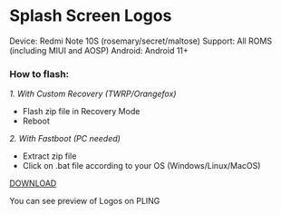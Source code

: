 # Splash Screen Logos

Device: Redmi Note 10S (rosemary/secret/maltose)
Support: All ROMS (including MIUI and AOSP)
Android: Android 11+

### How to flash:

*1. With Custom Recovery (TWRP/Orangefox)*
  - Flash zip file in Recovery Mode
  - Reboot
  
*2. With Fastboot (PC needed)*
  - Extract zip file
  - Click on .bat file according to your OS (Windows/Linux/MacOS)

[DOWNLOAD](https://www.pling.com/p/1987351/)

You can see preview of Logos on PLING
